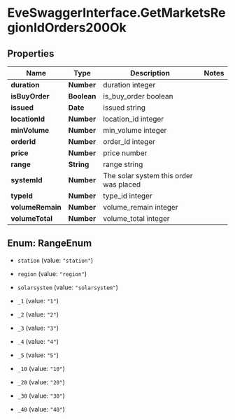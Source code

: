 # EveSwaggerInterface.GetMarketsRegionIdOrders200Ok

## Properties
Name | Type | Description | Notes
------------ | ------------- | ------------- | -------------
**duration** | **Number** | duration integer | 
**isBuyOrder** | **Boolean** | is_buy_order boolean | 
**issued** | **Date** | issued string | 
**locationId** | **Number** | location_id integer | 
**minVolume** | **Number** | min_volume integer | 
**orderId** | **Number** | order_id integer | 
**price** | **Number** | price number | 
**range** | **String** | range string | 
**systemId** | **Number** | The solar system this order was placed | 
**typeId** | **Number** | type_id integer | 
**volumeRemain** | **Number** | volume_remain integer | 
**volumeTotal** | **Number** | volume_total integer | 


<a name="RangeEnum"></a>
## Enum: RangeEnum


* `station` (value: `"station"`)

* `region` (value: `"region"`)

* `solarsystem` (value: `"solarsystem"`)

* `_1` (value: `"1"`)

* `_2` (value: `"2"`)

* `_3` (value: `"3"`)

* `_4` (value: `"4"`)

* `_5` (value: `"5"`)

* `_10` (value: `"10"`)

* `_20` (value: `"20"`)

* `_30` (value: `"30"`)

* `_40` (value: `"40"`)




